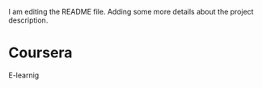 I am editing the README file. Adding some more details about the project description.
# Coursera
E-learnig
